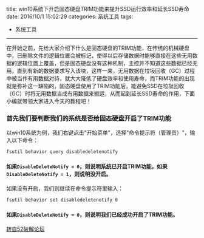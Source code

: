 title: win10系统下开启固态硬盘TRIM功能来提升SSD运行效率和延长SSD寿命
date: 2016/10/1 15:02:29
categories: 系统工具
tags:
  - 系统工具

---

在开始之前，先给大家介绍下什么是固态硬盘的TRIM功能，在传统的机械硬盘中，已删除文件的逻辑位置会被标记，使得以后存储数据时能够直接在这些无用数据的逻辑位置上覆盖，但是固态硬盘没有这种机制，主控并不知道这些数据已经无用，直到有新的数据要求写入该块，这样一来，无用数据在垃圾回收（GC）过程中被当作有用数据对待，就大大降低了硬盘效率和使用寿命，而TRIM功能的出现就是弥补这一缺陷的，固态硬盘使用了TRIM功能后，能避免SSD在垃圾回收（GC）时将无用数据当成有用数据来搬运，从而起到延长SSD寿命的作用，下面小编就带领大家进入今天的教程吧！

<!--more-->


### 首先我们要判断我们的系统是否给固态硬盘开启了TRIM功能

以win10系统为例，我们右键点击"开始菜单"，选择"命令提示符（管理员）"，输入以下命令：

``` bash
fsutil behavior query disabledeletenotify
```
#### 如果`DisableDeleteNotify = 0`，则说明系统已开启TRIM功能，如果`DisableDeleteNotify = 1`，则说明没开启。
如果没有开启，我们则继续在命令提示符里输入：
``` bash
fsutil behavior set disabledeletenotify 0
```
#### 如果`DisableDeleteNotify = 0`，则说明我们已经成功开启了TRIM功能。

[转自52破解论坛](http://www.52pojie.cn/forum.php?mod=viewthread&tid=541560&page=1&authorid=505617)